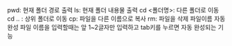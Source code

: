  <!-- Shell 사용법 -->
<!-- Shell 명령어 -->
pwd: 현재 폴더 경로 출력
ls: 현재 폴더 내용물 출력
cd <폴더명>: 다른 폴더로 이동
cd .. : 상위 폴더로 이동
cp: 파일을 다른 이름으로 복사
rm: 파일을 삭제
파일이름 자동완성
파일 이름을 입력할때는 앞 1~2글자만 입력하고 tab키를 누르면 자동 완성되는 기능